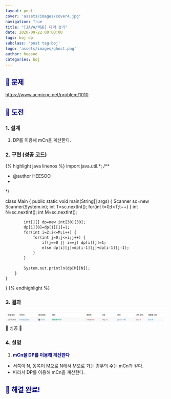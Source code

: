 ```yaml
---
layout: post
cover: 'assets/images/cover4.jpg'
navigation: True
title: "[JAVA/백준] 다리 놓기"
date: 2020-09-22 00:00:00
tags: boj dp
subclass: 'post tag-boj'
logo: 'assets/images/ghost.png'
author: heesoo
categories: boj
---
```

## <span style="color:navy">👀 문제</span>
<https://www.acmicpc.net/problem/1010>

## <span style="color:navy">👊 도전</span>

### 1. 설계
1. DP를 이용해 mCn을 계산한다.

### 2. 구현 (성공 코드)
{% highlight java linenos %}
import java.util.*;
/**
 * @author HEESOO
 *
 */

class Main {
	public static void main(String[] args) {
		Scanner sc=new Scanner(System.in);
		int T=sc.nextInt();
		for(int t=0;t<T;t++) {
        	int N=sc.nextInt();
        	int M=sc.nextInt();
        	
        	int[][] dp=new int[30][30];
        	dp[1][0]=dp[1][1]=1;
        	for(int i=2;i<=M;i++) {
        		for(int j=0;j<=i;j++) {
        			if(j==0 || i==j) dp[i][j]=1;
        			else dp[i][j]=dp[i-1][j]+dp[i-1][j-1];
        		}
        	}
        	
        	System.out.println(dp[M][N]);
        }
	}
	

}
{% endhighlight %}

### 3. 결과
![실행결과](./assets/images/200922_6.PNG)
🤟 성공 🤟  

### 4. 설명
1. **<span style="color:navy">mCn을 DP를 이용해 계산한다</span>**  
- 서쪽이 N, 동쪽이 M으로 N에서 M으로 가는 경우의 수는 mCn과 같다.
- 따라서 DP를 이용해 mCn을 계산한다.


## <span style="color:navy">👏 해결 완료!</span>
